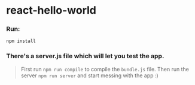 # react-hello-world

### Run: 
`npm install`

### There's a server.js file which will let you test the app.
> First run `npm run compile` to compile the `bundle.js` file. Then run the server `npm run server` and start messing with the app :)
